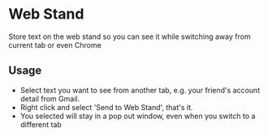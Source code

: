 Web Stand
===
Store text on the web stand so you can see it while switching away from current tab or even Chrome

Usage
-----
* Select text you want to see from another tab, e.g. your friend's account detail from Gmail. 
* Right click and select 'Send to Web Stand', that's it.
* You selected will stay in a pop out window, even when you switch to a different tab 
